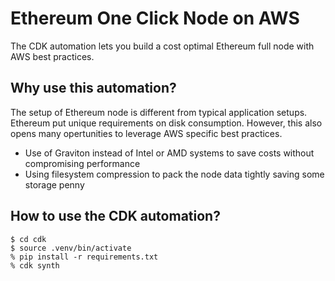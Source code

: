 # Ethereum One Click Node on AWS

The CDK automation lets you build a cost optimal Ethereum full node with AWS best practices. 

## Why use this automation?

The setup of Ethereum node is different from typical application setups. Ethereum put unique requirements on disk consumption. However, this also opens many opertunities to leverage AWS specific best practices. 

* Use of Graviton instead of Intel or AMD systems to save costs without compromising performance
* Using filesystem compression to pack the node data tightly saving some storage penny

## How to use the CDK automation?

```
$ cd cdk
$ source .venv/bin/activate
% pip install -r requirements.txt
% cdk synth
```
